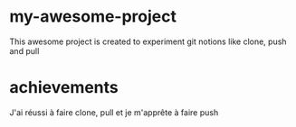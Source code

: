 # my-awesome-project

This awesome project is created to experiment git notions like clone, push and pull


# achievements

J'ai réussi à faire clone, pull et je m'apprête à faire push

